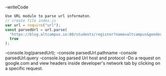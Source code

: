 -writeCode


```js
Use URL module to parse url informaton.
// create file index.js
var url = require("url");
const parsedUrl = url.parse(
  "https://blog.altcampus.io:80/students/register?name=altcampus&gender=male",
  true
);
```


-console.log(parsedUrl);
-console parsedUrl.pathname
-console parsedUrl.query
-console.log parsed Url host and protocol
-Do a request on google.com and view headers inside developer's network tab by clicking on a specific request.



